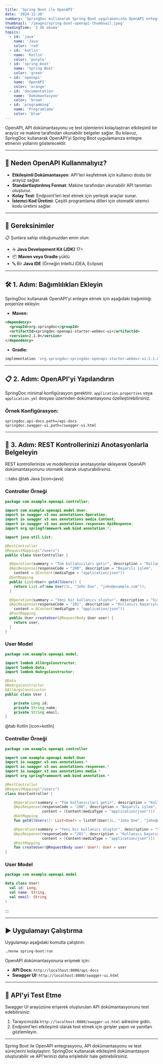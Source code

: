```yaml
---
title: 'Spring Boot ile OpenAPI'
date: '2024-12-20'
summary: 'SpringDoc kullanarak Spring Boot uygulamanızda OpenAPI entegrasyonu ile API dokümantasyonu ve test yöntemlerini öğrenin.'
thumbnail: '/images/spring-boot-openapi-thumbnail.jpeg'
readingTime: '3 dk okuma'
topics:
  - id: 'java'
    name: 'Java'
    color: 'red'
  - id: 'kotlin'
    name: 'Kotlin'
    color: 'purple'
  - id: 'spring-boot'
    name: 'Spring Boot'
    color: 'green'
  - id: 'openapi'
    name: 'OpenAPI'
    color: 'orange'
  - id: 'documentation'
    name: 'Dokümantasyon'
    color: 'brown'
  - id: 'programming'
    name: 'Programlama'
    color: 'blue'
---
```


OpenAPI, API dokümantasyonu ve test işlemlerini kolaylaştıran etkileşimli bir arayüz ve makine tarafından okunabilir belgeler sağlar. Bu kılavuz, SpringDoc kullanarak OpenAPI'yi Spring Boot uygulamanıza entegre etmenin yollarını gösterecektir.

---

## 🌟 Neden OpenAPI Kullanmalıyız?

- **Etkileşimli Dokümantasyon**: API'leri keşfetmek için kullanıcı dostu bir arayüz sağlar.
- **Standartlaştırılmış Format**: Makine tarafından okunabilir API tanımları oluşturur.
- **Kolay Test**: Endpoint'leri test etmek için yerleşik araçlar sunar.
- **İstemci Kod Üretimi**: Çeşitli programlama dilleri için otomatik istemci kodu üretimi sağlar.

---

## 🌟 Gereksinimler

📋 Şunlara sahip olduğunuzdan emin olun:

- ☕ **Java Development Kit (JDK)** 17+
- 📦 **Maven veya Gradle** yüklü
- 🔤 Bir **Java IDE** (Örneğin IntelliJ IDEA, Eclipse)

---

## 🛠️ 1. Adım: Bağımlılıkları Ekleyin

SpringDoc kullanarak OpenAPI'yi entegre etmek için aşağıdaki bağımlılığı projenize ekleyin:

- **Maven:**

```xml
<dependency>
  <groupId>org.springdoc</groupId>
  <artifactId>springdoc-openapi-starter-webmvc-ui</artifactId>
  <version>2.1.0</version>
</dependency>
```

- **Gradle:**

```groovy
implementation 'org.springdoc:springdoc-openapi-starter-webmvc-ui:2.1.0'
```

---

## 📋 2. Adım: OpenAPI'yi Yapılandırın

SpringDoc minimal konfigürasyon gerektirir. `application.properties` veya `application.yml` dosyası üzerinden dokümantasyonu özelleştirebilirsiniz.

### Örnek Konfigürasyon:

```properties
springdoc.api-docs.path=/api-docs
springdoc.swagger-ui.path=/swagger-ui.html
```

---

## 📖 3. Adım: REST Kontrollerinizi Anotasyonlarla Belgeleyin

REST kontrollerinize ve modellerinize anotasyonlar ekleyerek OpenAPI dokümantasyonunu otomatik olarak oluşturabilirsiniz.

:::tabs
@tab Java [icon=java]

### Controller Örneği

```java
package com.example.openapi.controller;

import com.example.openapi.model.User;
import io.swagger.v3.oas.annotations.Operation;
import io.swagger.v3.oas.annotations.media.Content;
import io.swagger.v3.oas.annotations.responses.ApiResponse;
import org.springframework.web.bind.annotation.*;

import java.util.List;

@RestController
@RequestMapping("/users")
public class UserController {

  @Operation(summary = "Tüm kullanıcıları getir", description = "Kullanıcı listesini alır")
  @ApiResponse(responseCode = "200", description = "Başarılı işlem",
    content = @Content(mediaType = "application/json"))
  @GetMapping
  public List<User> getAllUsers() {
    return List.of(new User(1L, "John Doe", "john@example.com"));
  }

  @Operation(summary = "Yeni bir kullanıcı oluştur", description = "Sisteme yeni bir kullanıcı ekler")
  @ApiResponse(responseCode = "201", description = "Kullanıcı başarıyla oluşturuldu",
    content = @Content(mediaType = "application/json"))
  @PostMapping
  public User createUser(@RequestBody User user) {
    return user;
  }
}
```

### User Model

```java
package com.example.openapi.model;

import lombok.AllArgsConstructor;
import lombok.Data;
import lombok.NoArgsConstructor;

@Data
@NoArgsConstructor
@AllArgsConstructor
public class User {

    private Long id;
    private String name;
    private String email;
}
```

@tab Kotlin [icon=kotlin]

### Controller Örneği

```kotlin
package com.example.openapi.controller

import com.example.openapi.model.User
import io.swagger.v3.oas.annotations.*
import io.swagger.v3.oas.annotations.responses.*
import io.swagger.v3.oas.annotations.media.*
import org.springframework.web.bind.annotation.*

@RestController
@RequestMapping("/users")
class UserController {

    @Operation(summary = "Tüm kullanıcıları getir", description = "Kullanıcı listesini alır")
    @ApiResponse(responseCode = "200", description = "Başarılı işlem",
                 content = [Content(mediaType = "application/json")])
    @GetMapping
    fun getAllUsers(): List<User> = listOf(User(1L, "John Doe", "john@example.com"))

    @Operation(summary = "Yeni bir kullanıcı oluştur", description = "Sisteme yeni bir kullanıcı ekler")
    @ApiResponse(responseCode = "201", description = "Kullanıcı başarıyla oluşturuldu",
                 content = [Content(mediaType = "application/json")])
    @PostMapping
    fun createUser(@RequestBody user: User): User = user
}
```

### User Model

```kotlin
package com.example.openapi.model

data class User(
  val id: Long,
  val name: String,
  val email: String
)
```

:::

---

## ▶️ Uygulamayı Çalıştırma

Uygulamayı aşağıdaki komutla çalıştırın:

```bash
./mvnw spring-boot:run
```

OpenAPI dokümantasyonuna erişmek için:

- **API Docs:** `http://localhost:8080/api-docs`
- **Swagger UI:** `http://localhost:8080/swagger-ui.html`

---

## 🧪 API'yi Test Etme

Swagger UI arayüzüne erişerek oluşturulan API dokümantasyonunu test edebilirsiniz:

1. Tarayıcınızda `http://localhost:8080/swagger-ui.html` adresine gidin.
2. Endpoint'leri etkileşimli olarak test etmek için girişler yapın ve yanıtları gözlemleyin.

---

Spring Boot ile OpenAPI entegrasyonu, API dokümantasyonu ve test süreçlerini kolaylaştırır. SpringDoc kullanarak etkileşimli dokümantasyon oluşturabilir ve API'lerinizi daha erişilebilir hale getirebilirsiniz.
